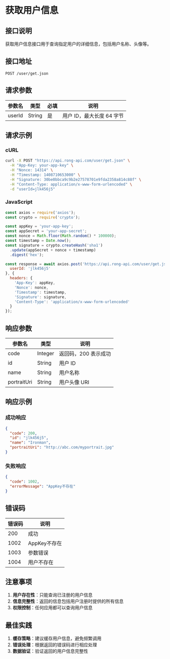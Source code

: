 # 获取用户信息

## 接口说明

获取用户信息接口用于查询指定用户的详细信息，包括用户名称、头像等。

## 接口地址

```
POST /user/get.json
```

## 请求参数

| 参数名 | 类型 | 必填 | 说明 |
|--------|------|------|------|
| userId | String | 是 | 用户 ID，最大长度 64 字节 |

## 请求示例

### cURL
```bash
curl -X POST "https://api.rong-api.com/user/get.json" \
  -H "App-Key: your-app-key" \
  -H "Nonce: 14314" \
  -H "Timestamp: 1408710653000" \
  -H "Signature: 30be0bbca9c9b2e27578701e9fda2358a814c88f" \
  -H "Content-Type: application/x-www-form-urlencoded" \
  -d "userId=jlk456j5"
```

### JavaScript
```javascript
const axios = require('axios');
const crypto = require('crypto');

const appKey = 'your-app-key';
const appSecret = 'your-app-secret';
const nonce = Math.floor(Math.random() * 100000);
const timestamp = Date.now();
const signature = crypto.createHash('sha1')
  .update(appSecret + nonce + timestamp)
  .digest('hex');

const response = await axios.post('https://api.rong-api.com/user/get.json', {
  userId: 'jlk456j5'
}, {
  headers: {
    'App-Key': appKey,
    'Nonce': nonce,
    'Timestamp': timestamp,
    'Signature': signature,
    'Content-Type': 'application/x-www-form-urlencoded'
  }
});
```

## 响应参数

| 参数名 | 类型 | 说明 |
|--------|------|------|
| code | Integer | 返回码，200 表示成功 |
| id | String | 用户 ID |
| name | String | 用户名称 |
| portraitUri | String | 用户头像 URI |

## 响应示例

### 成功响应
```json
{
  "code": 200,
  "id": "jlk456j5",
  "name": "Ironman",
  "portraitUri": "http://abc.com/myportrait.jpg"
}
```

### 失败响应
```json
{
  "code": 1002,
  "errorMessage": "AppKey不存在"
}
```

## 错误码

| 错误码 | 说明 |
|--------|------|
| 200 | 成功 |
| 1002 | AppKey不存在 |
| 1003 | 参数错误 |
| 1004 | 用户不存在 |

## 注意事项

1. **用户存在性**：只能查询已注册的用户信息
2. **信息完整性**：返回的信息包括用户注册时提供的所有信息
3. **权限控制**：任何应用都可以查询用户信息

## 最佳实践

1. **缓存策略**：建议缓存用户信息，避免频繁调用
2. **错误处理**：根据返回的错误码进行相应处理
3. **数据验证**：验证返回的用户信息完整性 
